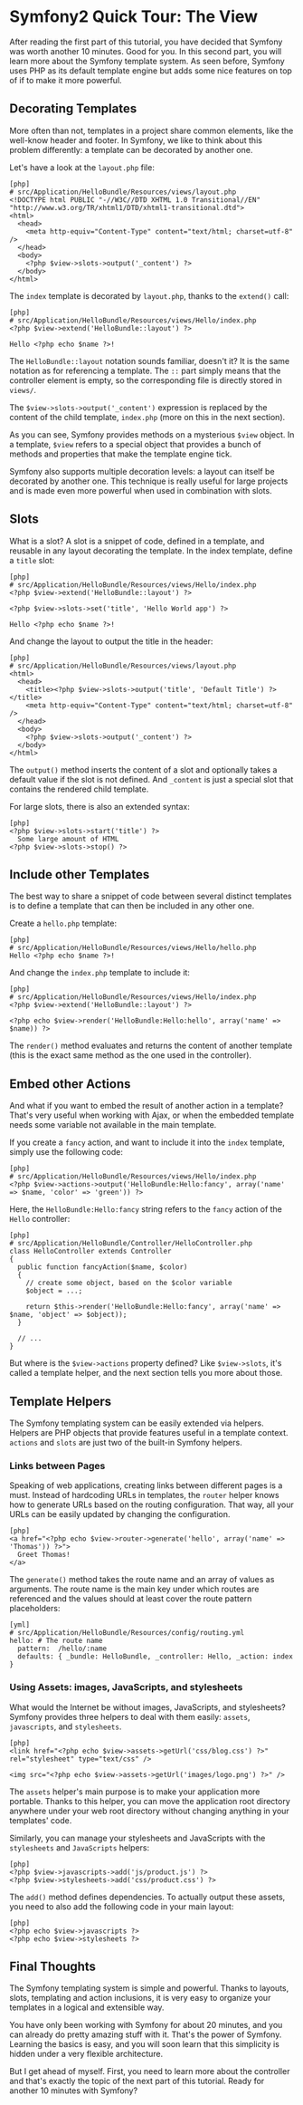Symfony2 Quick Tour: The View
=============================

After reading the first part of this tutorial, you have decided that Symfony
was worth another 10 minutes. Good for you. In this second part, you will
learn more about the Symfony template system. As seen before, Symfony uses PHP
as its default template engine but adds some nice features on top of if to
make it more powerful.

Decorating Templates
--------------------

More often than not, templates in a project share common elements, like the
well-know header and footer. In Symfony, we like to think about this problem
differently: a template can be decorated by another one.

Let's have a look at the `layout.php` file:

    [php]
    # src/Application/HelloBundle/Resources/views/layout.php
    <!DOCTYPE html PUBLIC "-//W3C//DTD XHTML 1.0 Transitional//EN" "http://www.w3.org/TR/xhtml1/DTD/xhtml1-transitional.dtd">
    <html>
      <head>
        <meta http-equiv="Content-Type" content="text/html; charset=utf-8" />
      </head>
      <body>
        <?php $view->slots->output('_content') ?>
      </body>
    </html>

The `index` template is decorated by `layout.php`, thanks to the `extend()`
call:

    [php]
    # src/Application/HelloBundle/Resources/views/Hello/index.php
    <?php $view->extend('HelloBundle::layout') ?>

    Hello <?php echo $name ?>!

The `HelloBundle::layout` notation sounds familiar, doesn't it? It is the same
notation as for referencing a template. The `::` part simply means that the
controller element is empty, so the corresponding file is directly stored in
`views/`.

The `$view->slots->output('_content')` expression is replaced by the content
of the child template, `index.php` (more on this in the next section).

As you can see, Symfony provides methods on a mysterious `$view` object. In a
template, `$view` refers to a special object that provides a bunch of methods
and properties that make the template engine tick.

Symfony also supports multiple decoration levels: a layout can itself be
decorated by another one. This technique is really useful for large projects
and is made even more powerful when used in combination with slots.

Slots
-----

What is a slot? A slot is a snippet of code, defined in a template, and
reusable in any layout decorating the template. In the index template, define
a `title` slot:

    [php]
    # src/Application/HelloBundle/Resources/views/Hello/index.php
    <?php $view->extend('HelloBundle::layout') ?>

    <?php $view->slots->set('title', 'Hello World app') ?>

    Hello <?php echo $name ?>!

And change the layout to output the title in the header:

    [php]
    # src/Application/HelloBundle/Resources/views/layout.php
    <html>
      <head>
        <title><?php $view->slots->output('title', 'Default Title') ?></title>
        <meta http-equiv="Content-Type" content="text/html; charset=utf-8" />
      </head>
      <body>
        <?php $view->slots->output('_content') ?>
      </body>
    </html>

The `output()` method inserts the content of a slot and optionally takes a
default value if the slot is not defined. And `_content` is just a special
slot that contains the rendered child template.

For large slots, there is also an extended syntax:

    [php]
    <?php $view->slots->start('title') ?>
      Some large amount of HTML
    <?php $view->slots->stop() ?>

Include other Templates
-----------------------

The best way to share a snippet of code between several distinct templates is
to define a template that can then be included in any other one.

Create a `hello.php` template:

    [php]
    # src/Application/HelloBundle/Resources/views/Hello/hello.php
    Hello <?php echo $name ?>!

And change the `index.php` template to include it:

    [php]
    # src/Application/HelloBundle/Resources/views/Hello/index.php
    <?php $view->extend('HelloBundle::layout') ?>

    <?php echo $view->render('HelloBundle:Hello:hello', array('name' => $name)) ?>

The `render()` method evaluates and returns the content of another template
(this is the exact same method as the one used in the controller).

Embed other Actions
-------------------

And what if you want to embed the result of another action in a template?
That's very useful when working with Ajax, or when the embedded template needs
some variable not available in the main template.

If you create a `fancy` action, and want to include it into the `index`
template, simply use the following code:

    [php]
    # src/Application/HelloBundle/Resources/views/Hello/index.php
    <?php $view->actions->output('HelloBundle:Hello:fancy', array('name' => $name, 'color' => 'green')) ?>

Here, the `HelloBundle:Hello:fancy` string refers to the `fancy` action of the
`Hello` controller:

    [php]
    # src/Application/HelloBundle/Controller/HelloController.php
    class HelloController extends Controller
    {
      public function fancyAction($name, $color)
      {
        // create some object, based on the $color variable
        $object = ...;

        return $this->render('HelloBundle:Hello:fancy', array('name' => $name, 'object' => $object));
      }

      // ...
    }

But where is the `$view->actions` property defined? Like `$view->slots`, it's
called a template helper, and the next section tells you more about those.

Template Helpers
----------------

The Symfony templating system can be easily extended via helpers. Helpers are
PHP objects that provide features useful in a template context. `actions` and
`slots` are just two of the built-in Symfony helpers.

### Links between Pages

Speaking of web applications, creating links between different pages is a
must. Instead of hardcoding URLs in templates, the `router` helper knows how
to generate URLs based on the routing configuration. That way, all your URLs
can be easily updated by changing the configuration.

    [php]
    <a href="<?php echo $view->router->generate('hello', array('name' => 'Thomas')) ?>">
      Greet Thomas!
    </a>

The `generate()` method takes the route name and an array of values as
arguments. The route name is the main key under which routes are referenced
and the values should at least cover the route pattern placeholders:

    [yml]
    # src/Application/HelloBundle/Resources/config/routing.yml
    hello: # The route name
      pattern:  /hello/:name
      defaults: { _bundle: HelloBundle, _controller: Hello, _action: index }

### Using Assets: images, JavaScripts, and stylesheets

What would the Internet be without images, JavaScripts, and stylesheets?
Symfony provides three helpers to deal with them easily: `assets`,
`javascripts`, and `stylesheets`.

    [php]
    <link href="<?php echo $view->assets->getUrl('css/blog.css') ?>" rel="stylesheet" type="text/css" />

    <img src="<?php echo $view->assets->getUrl('images/logo.png') ?>" />

The `assets` helper's main purpose is to make your application more portable.
Thanks to this helper, you can move the application root directory anywhere under your
web root directory without changing anything in your templates' code.

Similarly, you can manage your stylesheets and JavaScripts with the
`stylesheets` and `JavaScripts` helpers:

    [php]
    <?php $view->javascripts->add('js/product.js') ?>
    <?php $view->stylesheets->add('css/product.css') ?>

The `add()` method defines dependencies. To actually output these assets, you
need to also add the following code in your main layout:

    [php]
    <?php echo $view->javascripts ?>
    <?php echo $view->stylesheets ?>

Final Thoughts
--------------

The Symfony templating system is simple and powerful. Thanks to layouts,
slots, templating and action inclusions, it is very easy to organize your
templates in a logical and extensible way.

You have only been working with Symfony for about 20 minutes, and you can
already do pretty amazing stuff with it. That's the power of Symfony. Learning
the basics is easy, and you will soon learn that this simplicity is hidden
under a very flexible architecture.

But I get ahead of myself. First, you need to learn more about the controller
and that's exactly the topic of the next part of this tutorial. Ready for
another 10 minutes with Symfony?
